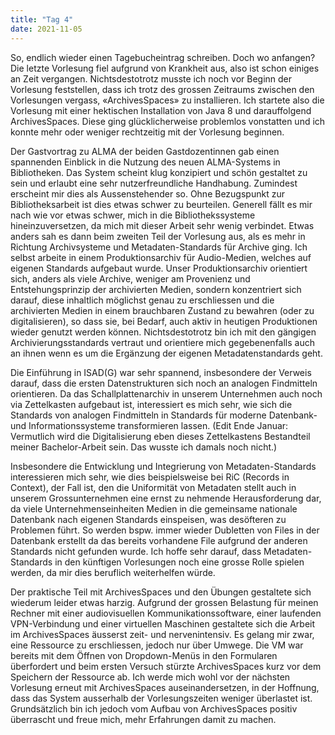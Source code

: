 ```yaml
---
title: "Tag 4"
date: 2021-11-05
---
```


So, endlich wieder einen Tagebucheintrag schreiben. Doch wo anfangen? Die letzte Vorlesung fiel aufgrund von Krankheit aus, also ist schon einiges an Zeit vergangen. Nichtsdestotrotz musste ich noch vor Beginn der Vorlesung feststellen, dass ich trotz des grossen Zeitraums zwischen den Vorlesungen vergass, «ArchivesSpaces» zu installieren. Ich startete also die Vorlesung mit einer hektischen Installation von Java 8 und darauffolgend ArchivesSpaces. Diese ging glücklicherweise problemlos vonstatten und ich konnte mehr oder weniger rechtzeitig mit der Vorlesung beginnen. 

Der Gastvortrag zu ALMA der beiden Gastdozentinnen gab einen spannenden Einblick in die Nutzung des neuen ALMA-Systems in Bibliotheken. Das System scheint klug konzipiert und schön gestaltet zu sein und erlaubt eine sehr nutzerfreundliche Handhabung. Zumindest erscheint mir dies als Aussenstehender so. Ohne Bezugspunkt zur Bibliotheksarbeit ist dies etwas schwer zu beurteilen. Generell fällt es mir nach wie vor etwas schwer, mich in die Bibliothekssysteme hineinzuversetzen, da mich mit dieser Arbeit sehr wenig verbindet. 
Etwas anders sah es dann beim zweiten Teil der Vorlesung aus, als es mehr in Richtung Archivsysteme und Metadaten-Standards für Archive ging. Ich selbst arbeite in einem Produktionsarchiv für Audio-Medien, welches auf eigenen Standards aufgebaut wurde. Unser Produktionsarchiv orientiert sich, anders als viele Archive, weniger am Provenienz und Entstehungsprinzip der archivierten Medien, sondern konzentriert sich darauf, diese inhaltlich möglichst genau zu erschliessen und die archivierten Medien in einem brauchbaren Zustand zu bewahren (oder zu digitalisieren), so dass sie, bei Bedarf, auch aktiv in heutigen Produktionen wieder genutzt werden können. Nichtsdestotrotz bin ich mit den gängigen Archivierungsstandards vertraut und orientiere mich gegebenenfalls auch an ihnen wenn es um die Ergänzung der eigenen Metadatenstandards geht. 

Die Einführung in ISAD(G) war sehr spannend, insbesondere der Verweis darauf, dass die ersten Datenstrukturen sich noch an analogen Findmitteln orientieren. Da das Schallplattenarchiv in unserem Unternehmen auch noch via Zettelkasten aufgebaut ist, interessiert es mich sehr, wie sich die Standards von analogen Findmitteln in Standards für moderne Datenbank- und Informationssysteme transformieren lassen. (Edit Ende Januar: Vermutlich wird die Digitalisierung eben dieses Zettelkastens Bestandteil meiner Bachelor-Arbeit sein. Das wusste ich damals noch nicht.)

Insbesondere die Entwicklung und Integrierung von Metadaten-Standards interessieren mich sehr, wie dies beispielsweise bei RiC (Records in Context), der Fall ist, den die Uniformität von Metadaten stellt auch in unserem Grossunternehmen eine ernst zu nehmende Herausforderung dar, da viele Unternehmenseinheiten Medien in die gemeinsame nationale Datenbank nach eigenen Standards einspeisen, was desöfteren zu Problemen führt. So werden bspw. immer wieder Dubletten von Files in der Datenbank erstellt da das bereits vorhandene File aufgrund der anderen Standards nicht gefunden wurde. Ich hoffe sehr darauf, dass Metadaten-Standards in den künftigen Vorlesungen noch eine grosse Rolle spielen werden, da mir dies beruflich weiterhelfen würde. 

Der praktische Teil mit ArchivesSpaces und den Übungen gestaltete sich wiederum leider etwas harzig. Aufgrund der grossen Belastung für meinen Rechner mit einer audiovisuellen Kommunikationssoftware, einer laufenden VPN-Verbindung und einer virtuellen Maschinen gestaltete sich die Arbeit im ArchivesSpaces äusserst zeit- und nervenintensiv. Es gelang mir zwar, eine Ressource zu erschliessen, jedoch nur über Umwege. Die VM war bereits mit dem Öffnen von Dropdown-Menüs in den Formularen überfordert und beim ersten Versuch stürzte ArchivesSpaces kurz vor dem Speichern der Ressource ab. Ich werde mich wohl vor der nächsten Vorlesung erneut mit ArchivesSpaces auseinandersetzen, in der Hoffnung, dass das System ausserhalb der Vorlesungszeiten weniger überlastet ist. Grundsätzlich bin ich jedoch vom Aufbau von ArchivesSpaces positiv überrascht und freue mich, mehr Erfahrungen damit zu machen. 
